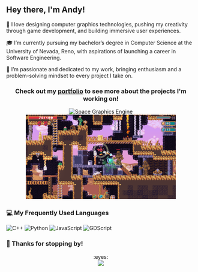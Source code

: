 ## Hey there, I'm Andy!

:floppy_disk: I love designing computer graphics technologies, pushing my creativity through game development, and building immersive user experiences.

:mortar_board: I’m currently pursuing my bachelor’s degree in Computer Science at the University of Nevada, Reno, with aspirations of launching a career in Software Engineering.

:milky_way: I’m passionate and dedicated to my work, bringing enthusiasm and a problem-solving mindset to every project I take on.

<h3 align="center">
  Check out my <a href="https://andy-wittig.github.io/Andrew-Wittig-Portfolio/">portfolio</a> 
  to see more about the projects I'm working on!
</h3>

<p align="center">
  <img src="https://github.com/andy-wittig/Andrew-Wittig-Portfolio/blob/main/Images/Screenshot%201.png"
    alt="Space Graphics Engine"
    width="400"/>
  <img src="https://github.com/andy-wittig/andy-wittig/blob/main/DeadhelmSC.png"
    alt="Space Graphics Engine"
    width="400"/>
</p>

### :computer: My Frequently Used Languages

![C++](https://img.shields.io/badge/-C++-000?&logo=c%2b%2b&logoColor=00599C)
![Python](https://img.shields.io/badge/-Python-000?&logo=Python)
![JavaScript](https://img.shields.io/badge/-JavaScript-000?&logo=JavaScript)
![GDScript](https://img.shields.io/badge/-GDScript-000?&logo=GodotEngine&logoColor=478CBF)

### :wave: Thanks for stopping by!
<div align="center">
  :eyes:
  <br><img src="https://komarev.com/ghpvc/?username=andy-wittig&style=for-the-badge&color=000000" />
</div>
